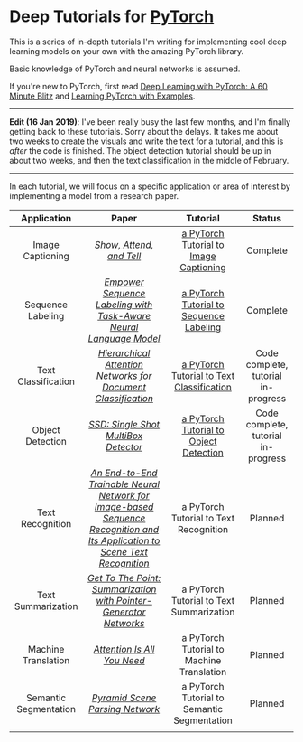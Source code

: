 # Deep Tutorials for [PyTorch](https://pytorch.org)

This is a series of in-depth tutorials I'm writing for implementing cool deep learning models on your own with the amazing PyTorch library. 

Basic knowledge of PyTorch and neural networks is assumed.

If you're new to PyTorch, first read [Deep Learning with PyTorch: A 60 Minute Blitz](https://pytorch.org/tutorials/beginner/deep_learning_60min_blitz.html) and [Learning PyTorch with Examples](https://pytorch.org/tutorials/beginner/pytorch_with_examples.html).

---

**Edit (16 Jan 2019)**: I've been really busy the last few months, and I'm finally getting back to these tutorials. Sorry about the delays. It takes me about two weeks to create the visuals and write the text for a tutorial, and this is _after_ the code is finished. The object detection tutorial should be up in about two weeks, and then the text classification in the middle of February. 

---

In each tutorial, we will focus on a specific application or area of interest by implementing a model from a research paper. 

Application | Paper | Tutorial | Status
:---: | :---: | :---: | :---:
Image Captioning | [_Show, Attend, and Tell_](https://arxiv.org/abs/1502.03044) | [a PyTorch Tutorial to Image Captioning](https://github.com/sgrvinod/a-PyTorch-Tutorial-to-Image-Captioning) | Complete
Sequence Labeling | [_Empower Sequence Labeling with Task-Aware Neural Language Model_](https://arxiv.org/abs/1709.04109) | [a PyTorch Tutorial to Sequence Labeling](https://github.com/sgrvinod/a-PyTorch-Tutorial-to-Sequence-Labeling) | Complete
Text Classification | [_Hierarchical Attention Networks for Document Classification_](https://www.semanticscholar.org/paper/Hierarchical-Attention-Networks-for-Document-Yang-Yang/1967ad3ac8a598adc6929e9e6b9682734f789427) | [a PyTorch Tutorial to Text Classification](https://github.com/sgrvinod/a-PyTorch-Tutorial-to-Text-Classification) | Code complete, tutorial in-progress
Object Detection | [_SSD: Single Shot MultiBox Detector_](https://arxiv.org/abs/1512.02325) | [a PyTorch Tutorial to Object Detection](https://github.com/sgrvinod/a-PyTorch-Tutorial-to-Object-Detection) | Code complete, tutorial in-progress
Text Recognition | [_An End-to-End Trainable Neural Network for Image-based Sequence Recognition and Its Application to Scene Text Recognition_](https://arxiv.org/abs/1507.05717) | a PyTorch Tutorial to Text Recognition | Planned
Text Summarization | [_Get To The Point: Summarization with Pointer-Generator Networks_](https://arxiv.org/abs/1704.04368) | a PyTorch Tutorial to Text Summarization | Planned
Machine Translation | [_Attention Is All You Need_](https://arxiv.org/abs/1706.03762) | a PyTorch Tutorial to Machine Translation | Planned
Semantic Segmentation | [_Pyramid Scene Parsing Network_](https://arxiv.org/abs/1612.01105) | a PyTorch Tutorial to Semantic Segmentation | Planned
 | | | 

